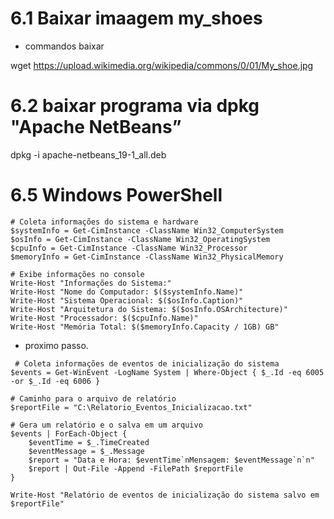 # 6.1 Baixar imaagem my_shoes

* commandos baixar

wget https://upload.wikimedia.org/wikipedia/commons/0/01/My_shoe.jpg




# 6.2 baixar programa via dpkg "Apache NetBeans”

dpkg -i apache-netbeans_19-1_all.deb



# 6.5  Windows PowerShell


```
# Coleta informações do sistema e hardware
$systemInfo = Get-CimInstance -ClassName Win32_ComputerSystem
$osInfo = Get-CimInstance -ClassName Win32_OperatingSystem
$cpuInfo = Get-CimInstance -ClassName Win32_Processor
$memoryInfo = Get-CimInstance -ClassName Win32_PhysicalMemory

# Exibe informações no console
Write-Host "Informações do Sistema:"
Write-Host "Nome do Computador: $($systemInfo.Name)"
Write-Host "Sistema Operacional: $($osInfo.Caption)"
Write-Host "Arquitetura do Sistema: $($osInfo.OSArchitecture)"
Write-Host "Processador: $($cpuInfo.Name)"
Write-Host "Memória Total: $($memoryInfo.Capacity / 1GB) GB"
```

 * proximo passo.
```
 # Coleta informações de eventos de inicialização do sistema
$events = Get-WinEvent -LogName System | Where-Object { $_.Id -eq 6005 -or $_.Id -eq 6006 }

# Caminho para o arquivo de relatório
$reportFile = "C:\Relatorio_Eventos_Inicializacao.txt"

# Gera um relatório e o salva em um arquivo
$events | ForEach-Object {
    $eventTime = $_.TimeCreated
    $eventMessage = $_.Message
    $report = "Data e Hora: $eventTime`nMensagem: $eventMessage`n`n"
    $report | Out-File -Append -FilePath $reportFile
}

Write-Host "Relatório de eventos de inicialização do sistema salvo em $reportFile"
```